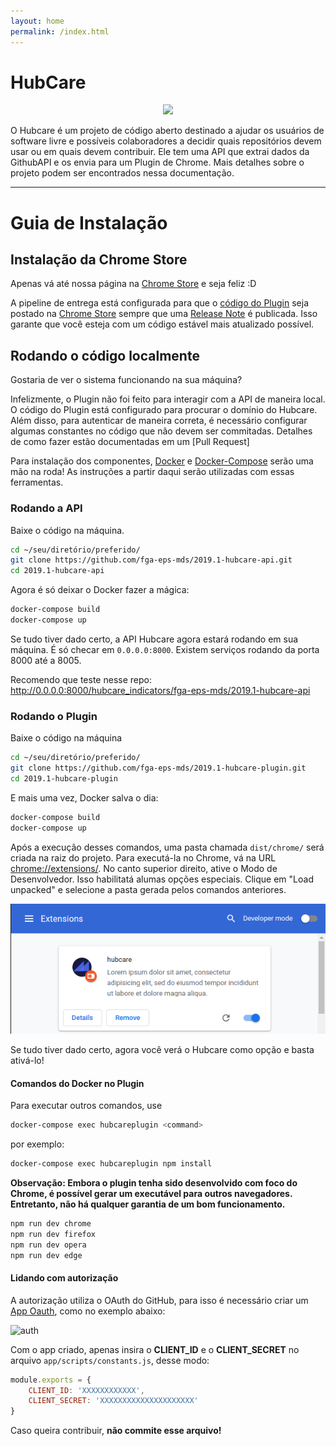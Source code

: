 ```yaml
---
layout: home
permalink: /index.html
---
```

# HubCare

<div style="text-align:center"><img src ="images/logo.png" /></div>

O Hubcare é um projeto de código aberto destinado a ajudar os usuários de software livre e possíveis colaboradores a decidir quais repositórios devem usar ou em quais devem contribuir. Ele tem uma API que extrai dados da GithubAPI e os envia para um Plugin de Chrome. Mais detalhes sobre o projeto podem ser encontrados nessa documentação.

---------

# Guia de Instalação

## Instalação da Chrome Store

Apenas vá até nossa página na [Chrome Store](https://github.com/fga-eps-mds/2019.1-hubcare-plugin) e seja feliz :D

A pipeline de entrega está configurada para que o [código do Plugin](https://github.com/fga-eps-mds/2019.1-hubcare-plugin) seja postado na [Chrome Store](https://github.com/fga-eps-mds/2019.1-hubcare-plugin) sempre que uma [Release Note](https://github.com/fga-eps-mds/2019.1-hubcare-plugin/releases) é publicada. Isso garante que você esteja com um código estável mais atualizado possível.

## Rodando o código localmente

Gostaria de ver o sistema funcionando na sua máquina?

Infelizmente, o Plugin não foi feito para interagir com a API de maneira local. O código do Plugin está configurado para procurar o domínio do Hubcare. Além disso, para autenticar de maneira correta, é necessário configurar algumas constantes no código que não devem ser commitadas. Detalhes de como fazer estão documentadas em um [Pull Request]

Para instalação dos componentes, [Docker](https://docs.docker.com/install/) e [Docker-Compose](https://docs.docker.com/compose/install/) serão uma mão na roda! As instruções a partir daqui serão utilizadas com essas ferramentas.

### Rodando a API

Baixe o código na máquina.

```bash
cd ~/seu/diretório/preferido/
git clone https://github.com/fga-eps-mds/2019.1-hubcare-api.git
cd 2019.1-hubcare-api
```

Agora é só deixar o Docker fazer a mágica:

```bash
docker-compose build
docker-compose up
```

Se tudo tiver dado certo, a API Hubcare agora estará rodando em sua máquina. É só checar em `0.0.0.0:8000`. Existem serviços rodando da porta 8000 até a 8005.

Recomendo que teste nesse repo: http://0.0.0.0:8000/hubcare_indicators/fga-eps-mds/2019.1-hubcare-api

### Rodando o Plugin

Baixe o código na máquina

```bash
cd ~/seu/diretório/preferido/
git clone https://github.com/fga-eps-mds/2019.1-hubcare-plugin.git
cd 2019.1-hubcare-plugin
```

E mais uma vez, Docker salva o dia:

```bash
docker-compose build
docker-compose up
```

Após a execução desses comandos, uma pasta chamada `dist/chrome/` será criada na raiz do projeto. Para executá-la no Chrome, vá na URL [chrome://extensions/](chrome://extensions/). No canto superior direito, ative o Modo de Desenvolvedor. Isso habilitatá alumas opções especiais. Clique em "Load unpacked" e selecione a pasta gerada pelos comandos anteriores.

![Developer Mode](images/chromeext.png)

Se tudo tiver dado certo, agora você verá o Hubcare como opção e basta ativá-lo!

#### Comandos do Docker no Plugin

Para executar outros comandos, use

```bash
docker-compose exec hubcareplugin <command>
```

por exemplo:

```bash
docker-compose exec hubcareplugin npm install
```

**Observação: Embora o plugin tenha sido desenvolvido com foco do Chrome, é possível gerar um executável para outros navegadores. Entretanto, não há qualquer garantia de um bom funcionamento.**

```bash
npm run dev chrome
npm run dev firefox
npm run dev opera
npm run dev edge
```

#### Lidando com autorização

A autorização utiliza o OAuth do GitHub, para isso é necessário criar um [App Oauth](https://github.com/settings/developers), como no exemplo abaixo:

![auth](https://user-images.githubusercontent.com/26393787/58750438-db2aef00-8468-11e9-83ae-609cbd1e48ef.png)

Com o app criado, apenas insira o **CLIENT_ID** e o **CLIENT_SECRET** no arquivo `app/scripts/constants.js`, desse modo:

```js
module.exports = {
    CLIENT_ID: 'XXXXXXXXXXXX',
    CLIENT_SECRET: 'XXXXXXXXXXXXXXXXXXXXX'
}
```

Caso queira contribuir, **não commite esse arquivo!**